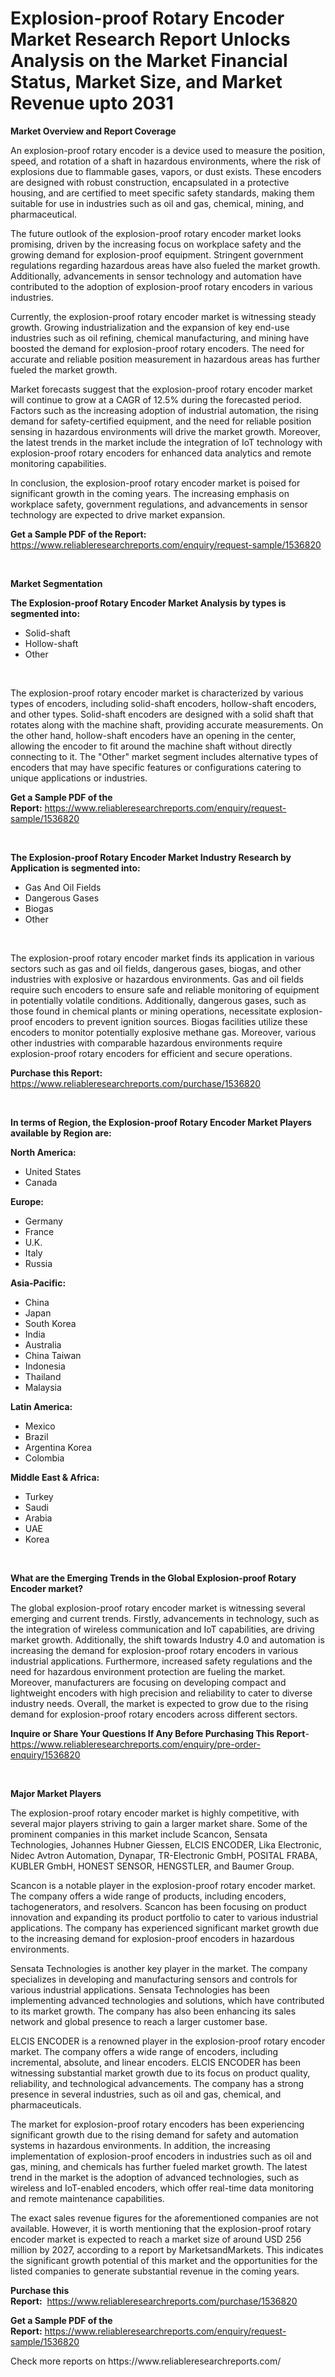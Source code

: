 <p><h1>Explosion-proof Rotary Encoder Market Research Report Unlocks Analysis on the Market Financial Status, Market Size, and Market Revenue upto 2031</h1></p><p><strong>Market Overview and Report Coverage</strong></p>
<p><p>An explosion-proof rotary encoder is a device used to measure the position, speed, and rotation of a shaft in hazardous environments, where the risk of explosions due to flammable gases, vapors, or dust exists. These encoders are designed with robust construction, encapsulated in a protective housing, and are certified to meet specific safety standards, making them suitable for use in industries such as oil and gas, chemical, mining, and pharmaceutical.</p><p>The future outlook of the explosion-proof rotary encoder market looks promising, driven by the increasing focus on workplace safety and the growing demand for explosion-proof equipment. Stringent government regulations regarding hazardous areas have also fueled the market growth. Additionally, advancements in sensor technology and automation have contributed to the adoption of explosion-proof rotary encoders in various industries.</p><p>Currently, the explosion-proof rotary encoder market is witnessing steady growth. Growing industrialization and the expansion of key end-use industries such as oil refining, chemical manufacturing, and mining have boosted the demand for explosion-proof rotary encoders. The need for accurate and reliable position measurement in hazardous areas has further fueled the market growth.</p><p>Market forecasts suggest that the explosion-proof rotary encoder market will continue to grow at a CAGR of 12.5% during the forecasted period. Factors such as the increasing adoption of industrial automation, the rising demand for safety-certified equipment, and the need for reliable position sensing in hazardous environments will drive the market growth. Moreover, the latest trends in the market include the integration of IoT technology with explosion-proof rotary encoders for enhanced data analytics and remote monitoring capabilities.</p><p>In conclusion, the explosion-proof rotary encoder market is poised for significant growth in the coming years. The increasing emphasis on workplace safety, government regulations, and advancements in sensor technology are expected to drive market expansion.</p></p>
<p><strong>Get a Sample PDF of the Report:</strong> <a href="https://www.reliableresearchreports.com/enquiry/request-sample/1536820">https://www.reliableresearchreports.com/enquiry/request-sample/1536820</a></p>
<p>&nbsp;</p>
<p><strong>Market Segmentation</strong></p>
<p><strong>The Explosion-proof Rotary Encoder Market Analysis by types is segmented into:</strong></p>
<p><ul><li>Solid-shaft</li><li>Hollow-shaft</li><li>Other</li></ul></p>
<p>&nbsp;</p>
<p><p>The explosion-proof rotary encoder market is characterized by various types of encoders, including solid-shaft encoders, hollow-shaft encoders, and other types. Solid-shaft encoders are designed with a solid shaft that rotates along with the machine shaft, providing accurate measurements. On the other hand, hollow-shaft encoders have an opening in the center, allowing the encoder to fit around the machine shaft without directly connecting to it. The "Other" market segment includes alternative types of encoders that may have specific features or configurations catering to unique applications or industries.</p></p>
<p><strong>Get a Sample PDF of the Report:</strong>&nbsp;<a href="https://www.reliableresearchreports.com/enquiry/request-sample/1536820">https://www.reliableresearchreports.com/enquiry/request-sample/1536820</a></p>
<p>&nbsp;</p>
<p><strong>The Explosion-proof Rotary Encoder Market Industry Research by Application is segmented into:</strong></p>
<p><ul><li>Gas And Oil Fields</li><li>Dangerous Gases</li><li>Biogas</li><li>Other</li></ul></p>
<p>&nbsp;</p>
<p><p>The explosion-proof rotary encoder market finds its application in various sectors such as gas and oil fields, dangerous gases, biogas, and other industries with explosive or hazardous environments. Gas and oil fields require such encoders to ensure safe and reliable monitoring of equipment in potentially volatile conditions. Additionally, dangerous gases, such as those found in chemical plants or mining operations, necessitate explosion-proof encoders to prevent ignition sources. Biogas facilities utilize these encoders to monitor potentially explosive methane gas. Moreover, various other industries with comparable hazardous environments require explosion-proof rotary encoders for efficient and secure operations.</p></p>
<p><strong>Purchase this Report:</strong>&nbsp; <a href="https://www.reliableresearchreports.com/purchase/1536820">https://www.reliableresearchreports.com/purchase/1536820</a></p>
<p>&nbsp;</p>
<p><strong>In terms of Region, the Explosion-proof Rotary Encoder Market Players available by Region are:</strong></p>
<p>
    <p> <strong> North America: </strong>
        <ul>
            <li>United States</li>
            <li>Canada</li>
        </ul>
        </p> 
    <p> <strong> Europe: </strong>
        <ul>
            <li>Germany</li>
            <li>France</li>
            <li>U.K.</li>
            <li>Italy</li>
            <li>Russia</li>
        </ul>
        </p> 
    <p> <strong> Asia-Pacific: </strong>
        <ul>
            <li>China</li>
            <li>Japan</li>
            <li>South Korea</li>
            <li>India</li>
            <li>Australia</li>
            <li>China Taiwan</li>
            <li>Indonesia</li>
            <li>Thailand</li>
            <li>Malaysia</li>
        </ul>
        </p> 
    <p> <strong> Latin America: </strong>
        <ul>
            <li>Mexico</li>
            <li>Brazil</li>
            <li>Argentina Korea</li>
            <li>Colombia</li>
        </ul>
        </p> 
    <p> <strong> Middle East & Africa: </strong>
        <ul>
            <li>Turkey</li>
            <li>Saudi</li>
            <li>Arabia</li>
            <li>UAE</li>
            <li>Korea</li>
        </ul>
    </p>
    </p>
<p>&nbsp;</p>
<p><strong>What are the Emerging Trends in the Global Explosion-proof Rotary Encoder market?</strong></p>
<p><p>The global explosion-proof rotary encoder market is witnessing several emerging and current trends. Firstly, advancements in technology, such as the integration of wireless communication and IoT capabilities, are driving market growth. Additionally, the shift towards Industry 4.0 and automation is increasing the demand for explosion-proof rotary encoders in various industrial applications. Furthermore, increased safety regulations and the need for hazardous environment protection are fueling the market. Moreover, manufacturers are focusing on developing compact and lightweight encoders with high precision and reliability to cater to diverse industry needs. Overall, the market is expected to grow due to the rising demand for explosion-proof rotary encoders across different sectors.</p></p>
<p><strong>Inquire or Share Your Questions If Any Before Purchasing This Report</strong>- <a href="https://www.reliableresearchreports.com/enquiry/pre-order-enquiry/1536820">https://www.reliableresearchreports.com/enquiry/pre-order-enquiry/1536820</a></p>
<p>&nbsp;</p>
<p><strong>Major Market Players</strong></p>
<p><p>The explosion-proof rotary encoder market is highly competitive, with several major players striving to gain a larger market share. Some of the prominent companies in this market include Scancon, Sensata Technologies, Johannes Hubner Giessen, ELCIS ENCODER, Lika Electronic, Nidec Avtron Automation, Dynapar, TR-Electronic GmbH, POSITAL FRABA, KUBLER GmbH, HONEST SENSOR, HENGSTLER, and Baumer Group.</p><p>Scancon is a notable player in the explosion-proof rotary encoder market. The company offers a wide range of products, including encoders, tachogenerators, and resolvers. Scancon has been focusing on product innovation and expanding its product portfolio to cater to various industrial applications. The company has experienced significant market growth due to the increasing demand for explosion-proof encoders in hazardous environments.</p><p>Sensata Technologies is another key player in the market. The company specializes in developing and manufacturing sensors and controls for various industrial applications. Sensata Technologies has been implementing advanced technologies and solutions, which have contributed to its market growth. The company has also been enhancing its sales network and global presence to reach a larger customer base.</p><p>ELCIS ENCODER is a renowned player in the explosion-proof rotary encoder market. The company offers a wide range of encoders, including incremental, absolute, and linear encoders. ELCIS ENCODER has been witnessing substantial market growth due to its focus on product quality, reliability, and technological advancements. The company has a strong presence in several industries, such as oil and gas, chemical, and pharmaceuticals.</p><p>The market for explosion-proof rotary encoders has been experiencing significant growth due to the rising demand for safety and automation systems in hazardous environments. In addition, the increasing implementation of explosion-proof encoders in industries such as oil and gas, mining, and chemicals has further fueled market growth. The latest trend in the market is the adoption of advanced technologies, such as wireless and IoT-enabled encoders, which offer real-time data monitoring and remote maintenance capabilities.</p><p>The exact sales revenue figures for the aforementioned companies are not available. However, it is worth mentioning that the explosion-proof rotary encoder market is expected to reach a market size of around USD 256 million by 2027, according to a report by MarketsandMarkets. This indicates the significant growth potential of this market and the opportunities for the listed companies to generate substantial revenue in the coming years.</p></p>
<p><strong>Purchase this Report:</strong>&nbsp;&nbsp;<a href="https://www.reliableresearchreports.com/purchase/1536820">https://www.reliableresearchreports.com/purchase/1536820</a></p>
<p></p>
<p><strong>Get a Sample PDF of the Report:</strong>&nbsp;<a href="https://www.reliableresearchreports.com/enquiry/request-sample/1536820">https://www.reliableresearchreports.com/enquiry/request-sample/1536820</a></p>
<p>Check more reports on https://www.reliableresearchreports.com/</p>